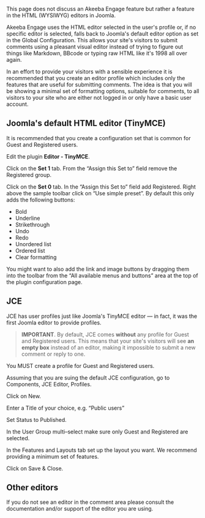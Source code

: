 This page does not discuss an Akeeba Engage feature but rather a feature in the HTML (WYSIWYG) editors in Joomla.

Akeeba Engage uses the HTML editor selected in the user's profile or, if no specific editor is selected, falls back to Joomla's default editor option as set in the Global Configuration. This allows your site's visitors to submit comments using a pleasant visual editor instead of trying to figure out things like Markdown, BBcode or typing raw HTML like it's 1998 all over again.

In an effort to provide your visitors with a sensible experience it is recommended that you create an editor profile which includes only the features that are useful for submitting comments. The idea is that you will be showing a minimal set of formatting options, suitable for comments, to all visitors to your site who are either not logged in or only have a basic user account.

## Joomla's default HTML editor (TinyMCE)

It is recommended that you create a configuration set that is common for Guest and Registered users.

Edit the plugin **Editor - TinyMCE**.

Click on the **Set 1** tab. From the “Assign this Set to” field remove the Registered group.

Click on the **Set 0** tab. In the “Assign this Set to” field add Registered. Right above the sample toolbar click on “Use simple preset”. By default this only adds the following buttons:

* Bold
* Underline
* Strikethrough
* Undo
* Redo
* Unordered list
* Ordered list
* Clear formatting

You might want to also add the link and image buttons by dragging them into the toolbar from the “All available menus and buttons” area at the top of the plugin configuration page.

## JCE

JCE has user profiles just like Joomla's TinyMCE editor — in fact, it was the first Joomla editor to provide profiles.

> **IMPORTANT**. By default, JCE comes **without** any profile for Guest and Registered users. This means that your site's visitors will see **an empty box** instead of an editor, making it impossible to submit a new comment or reply to one.

You MUST create a profile for Guest and Registered users.

Assuming that you are suing the default JCE configuration, go to Components, JCE Editor, Profiles. 

Click on New.

Enter a Title of your choice, e.g. “Public users”

Set Status to Published.

In the User Group multi–select make sure only Guest and Registered are selected.

In the Features and Layouts tab set up the layout you want. We recommend providing a minimum set of features.

Click on Save & Close.

## Other editors

If you do not see an editor in the comment area please consult the documentation and/or support of the editor you are using.